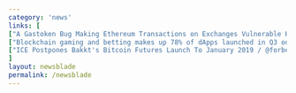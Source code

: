 ```yaml
---
category: 'news'
links: [
["A Gastoken Bug Making Ethereum Transactions on Exchanges Vulnerable Has Been Fixed / @bitcoinmagazine", "https://bitcoinmagazine.com/articles/bug-making-ethereum-transactions-exchanges-vulnerable-has-been-fixed/"],
["Blockchain gaming and betting makes up 78% of dApps launched in Q3 od 2018 / @bloktcrypto", "https://blokt.com/news/gaming-and-betting-account-for-78-of-ethereum-dapps-launched-in-q3-2018-claims-new-report"],
["ICE Postpones Bakkt's Bitcoin Futures Launch To January 2019 / @forbes", "https://www.forbes.com/sites/rebeccacampbell1/2018/11/21/ice-postpones-bakkts-bitcoin-futures-launch-to-january-2019/"]
]
layout: newsblade
permalink: /newsblade
---
```

